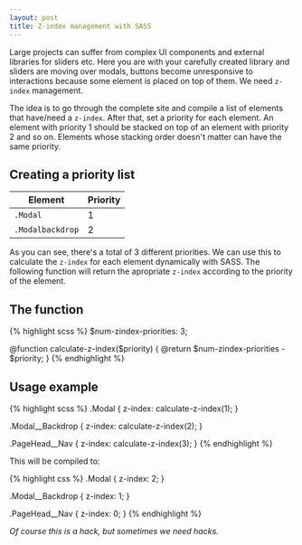 ```yaml
---
layout: post
title: Z-index management with SASS
---
```


<p>Large projects can suffer from complex UI components and external libraries for sliders etc. Here you are with your carefully created library and sliders are moving over modals, buttons become unresponsive to interactions because some element is placed on top of them. We need <code>z-index</code> management.</p>

<p>The idea is to go through the complete site and compile a list of elements that have/need a <code>z-index</code>. After that, set a priority for each element. An element with priority 1 should be stacked on top of an element with priority 2 and so on. Elements whose stacking order doesn't matter can have the same priority.</p>

<h2>Creating a priority list</h2>
<table>
    <thead>
        <tr>
            <th>Element</th>
            <th>Priority</th>
        </tr>
    </thead>
    <tbody>
        <tr>
            <td>
                <code>.Modal</code>
            </td>
            <td>1</td>
        </tr>
        <tr>
            <td>
                <code>.Modalbackdrop</code>
            </td>
            <td>2</td>
        </tr>
    </tbody>
</table>

<p>As you can see, there's a total of 3 different priorities. We can use this to calculate the <code>z-index</code> for each element dynamically with SASS. The following function will return the apropriate <code>z-index</code> according to the priority of the element.</p>

<h2>The function</h2>
{% highlight scss %}
$num-zindex-priorities: 3;

@function calculate-z-index($priority) {
    @return $num-zindex-priorities - $priority;
}
{% endhighlight %}

<h2>Usage example</h2>
{% highlight scss %}
.Modal {
    z-index: calculate-z-index(1);
}

.Modal__Backdrop {
    z-index: calculate-z-index(2);
}

.PageHead__Nav {
    z-index: calculate-z-index(3);
}
{% endhighlight %}

<p>This will be compiled to:</p>

{% highlight css %}
.Modal {
    z-index: 2;
}

.Modal__Backdrop {
    z-index: 1;
}

.PageHead__Nav {
    z-index: 0;
}
{% endhighlight %}

<p><em>Of course this is a hack, but sometimes we need hacks.</em></p>
